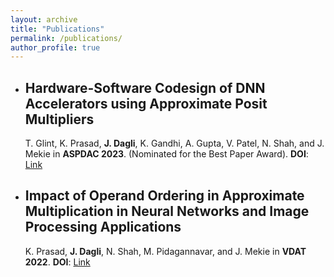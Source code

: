 ```yaml
---
layout: archive
title: "Publications"
permalink: /publications/
author_profile: true
---
```


  - ## Hardware-Software Codesign of DNN Accelerators using Approximate Posit Multipliers 
      T. Glint, K. Prasad, **J. Dagli**, K. Gandhi, A. Gupta, V. Patel, N. Shah, and J. Mekie in **ASPDAC 2023**. (Nominated for the Best Paper Award).
      **DOI**: [Link](https://doi.org/10.1145/3566097.3567866)
      
  - ## Impact of Operand Ordering in Approximate Multiplication in Neural Networks and Image Processing Applications 
      K. Prasad, **J. Dagli**, N. Shah, M. Pidagannavar, and J. Mekie in **VDAT 2022**.
      **DOI**: [Link](https://doi.org/10.1007/978-3-031-21514-8_46)
      

